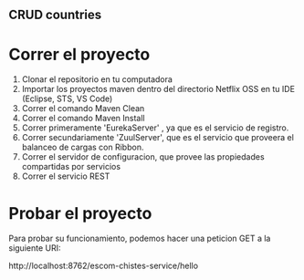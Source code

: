 ## CRUD countries


# Correr el proyecto

1. Clonar el repositorio en tu computadora
2. Importar los proyectos maven dentro del directorio Netflix OSS en tu IDE (Eclipse, STS, VS Code)
3. Correr el comando Maven Clean
4. Correr el comando Maven Install
5. Correr primeramente 'EurekaServer' , ya que es el servicio de registro.
6. Correr secundariamente 'ZuulServer', que es el servicio que proveera el balanceo de cargas con Ribbon.
7. Correr el servidor de configuracion, que provee las propiedades compartidas por servicios
8. Correr el servicio REST

# Probar el proyecto

Para probar su funcionamiento, podemos hacer una peticion GET a la siguiente URI:

http://localhost:8762/escom-chistes-service/hello

